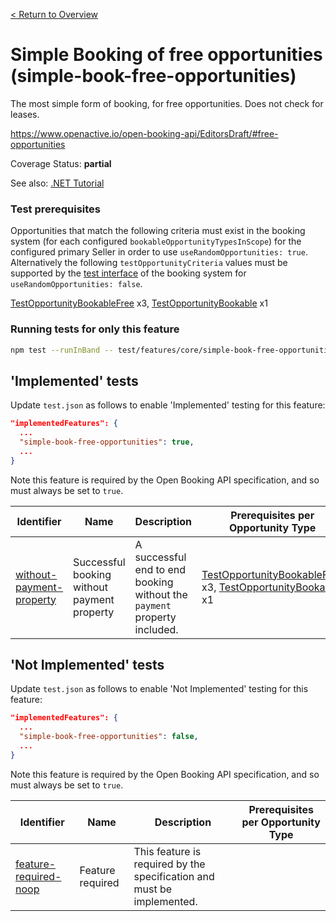 [< Return to Overview](../../README.md)
# Simple Booking of free opportunities (simple-book-free-opportunities)

The most simple form of booking, for free opportunities. Does not check for leases.


https://www.openactive.io/open-booking-api/EditorsDraft/#free-opportunities

Coverage Status: **partial**

See also: [.NET Tutorial](https://tutorials.openactive.io/open-booking-sdk/quick-start-guide/storebookingengine/day-5-b-and-delete-order)
### Test prerequisites
Opportunities that match the following criteria must exist in the booking system (for each configured `bookableOpportunityTypesInScope`) for the configured primary Seller in order to use `useRandomOpportunities: true`. Alternatively the following `testOpportunityCriteria` values must be supported by the [test interface](https://openactive.io/test-interface/) of the booking system for `useRandomOpportunities: false`.

[TestOpportunityBookableFree](https://openactive.io/test-interface#TestOpportunityBookableFree) x3, [TestOpportunityBookable](https://openactive.io/test-interface#TestOpportunityBookable) x1


### Running tests for only this feature

```bash
npm test --runInBand -- test/features/core/simple-book-free-opportunities/
```



## 'Implemented' tests

Update `test.json` as follows to enable 'Implemented' testing for this feature:

```json
"implementedFeatures": {
  ...
  "simple-book-free-opportunities": true,
  ...
}
```

Note this feature is required by the Open Booking API specification, and so must always be set to `true`.

| Identifier | Name | Description | Prerequisites per Opportunity Type |
|------------|------|-------------|---------------|
| [without-payment-property](./implemented/without-payment-property-test.js) | Successful booking without payment property | A successful end to end booking without the `payment` property included. | [TestOpportunityBookableFree](https://openactive.io/test-interface#TestOpportunityBookableFree) x3, [TestOpportunityBookable](https://openactive.io/test-interface#TestOpportunityBookable) x1 |



## 'Not Implemented' tests

Update `test.json` as follows to enable 'Not Implemented' testing for this feature:

```json
"implementedFeatures": {
  ...
  "simple-book-free-opportunities": false,
  ...
}
```

Note this feature is required by the Open Booking API specification, and so must always be set to `true`.

| Identifier | Name | Description | Prerequisites per Opportunity Type |
|------------|------|-------------|---------------|
| [feature-required-noop](./not-implemented/feature-required-noop-test.js) | Feature required | This feature is required by the specification and must be implemented. |  |
